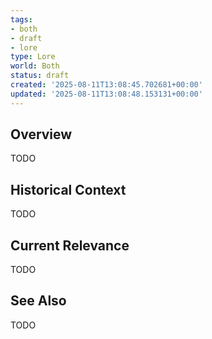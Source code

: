 ```yaml
---
tags:
- both
- draft
- lore
type: Lore
world: Both
status: draft
created: '2025-08-11T13:08:45.702681+00:00'
updated: '2025-08-11T13:08:48.153131+00:00'
---
```



## Overview

TODO
## Historical Context

TODO
## Current Relevance

TODO
## See Also

TODO
